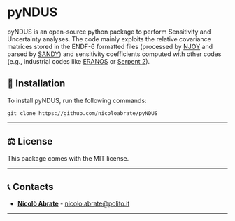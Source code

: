 pyNDUS
======

<!-- <p
    <a href='https://pyNDUS.readthedocs.io/en/latest/?badge=latest'>
        <img src='https://readthedocs.org/projects/pyNDUS/badge/?version=latest' alt='Documentation Status' />
    </a>
</p>

<br> -->

pyNDUS is an open-source python package to perform Sensitivity and Uncertainty analyses. The code mainly exploits the relative covariance matrices stored in the ENDF-6 formatted files (processed by [NJOY](https://github.com/njoy/NJOY2016) and parsed by [SANDY](https://github.com/luca-fiorito-11/sandy)) and sensitivity coefficients computed with other codes (e.g., industrial codes like [ERANOS](https://www.oecd-nea.org/tools/abstract/detail/nea-1683/) or [Serpent 2](https://serpent.vtt.fi/)).

## 🔧 Installation

To install pyNDUS, run the following commands:

`git clone https://github.com/nicoloabrate/pyNDUS`

---

## ⚖️ License

This package comes with the MIT license.

<!-- ---

## 📘 Documentation

The documentation can be found inside the package itself. The documentation can be compiled locally by the user in HTML or LaTeX formats by running the following instructions inside the main COREutils directory,

`pip install -r docs/requirements.txt`

For HTML:

`sphinx-build -b html docs docs_html`

For PDF:

`sphinx-build -b latex docs docs_tex`

An online, up-to-date version of the documentation is hosted by [ReadTheDocs](https://coreutils.readthedocs.io/en/latest/?badge=latest). -->

---

## 📞 Contacts

* [**Nicolò Abrate**](http://www.denerg.polito.it/personale/scheda/(nominativo)/nicolo.abrate) - nicolo.abrate@polito.it

---
